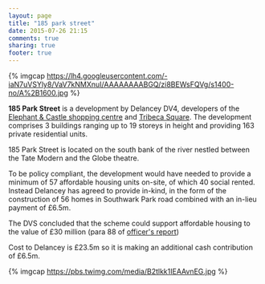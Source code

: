 ```yaml
---
layout: page
title: "185 park street"
date: 2015-07-26 21:15
comments: true
sharing: true
footer: true
---
```

{% imgcap https://lh4.googleusercontent.com/-iaN7uVSYly8/VaV7kNMXnuI/AAAAAAAABGQ/zi8BEWsFQVg/s1400-no/A%2B1600.jpg %}

__185 Park Street__ is a development by Delancey DV4, developers of the [Elephant & Castle shopping centre](/shopping-centre) and [Tribeca Square](/tribeca-square). The development comprises 3 buildings ranging up to 19 storeys in height and providing 163 private residential units.

185 Park Street is located on the south bank of the river nestled between the Tate Modern and the Globe theatre.

To be policy compliant, the development would have needed to provide a minimum of 57 affordable housing units on-site, of which 40 social rented. Instead Delancey has agreed to provide in-kind, in the form of the construction of 56 homes in Southwark Park road combined with an in-lieu payment of £6.5m.

The DVS concluded that the scheme could support affordable housing to the value of £30 million (para 88 of [officer's report](http://planbuild.southwark.gov.uk/documents/?GetDocument=%7b%7b%7b!bK%2f%2fZcg%2fJu4WQWb%2blqILqw%3d%3d!%7d%7d%7d))

Cost to Delancey is £23.5m so it is making an additional cash contribution of £6.5m. 



{% imgcap https://pbs.twimg.com/media/B2tlkk1IEAAvnEG.jpg %} 
